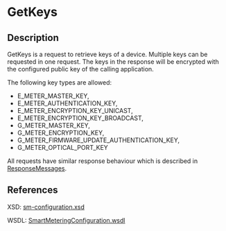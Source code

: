 <!--
SPDX-FileCopyrightText: Contributors to the Documentation project

SPDX-License-Identifier: Apache-2.0
-->

# GetKeys

## Description

GetKeys is a request to retrieve keys of a device. Multiple keys can be requested in one request. The keys in the response will be encrypted with the configured public key of the calling application.

The following key types are allowed:

* E\_METER\_MASTER\_KEY,
* E\_METER\_AUTHENTICATION\_KEY,
* E\_METER\_ENCRYPTION\_KEY\_UNICAST,
* E\_METER\_ENCRYPTION\_KEY\_BROADCAST,
* G\_METER\_MASTER\_KEY,
* G\_METER\_ENCRYPTION\_KEY,
* G\_METER\_FIRMWARE\_UPDATE\_AUTHENTICATION\_KEY,
* G\_METER\_OPTICAL\_PORT\_KEY

All requests have similar response behaviour which is described in [ResponseMessages](../../responsemessages.md).

## References

XSD: [sm-configuration.xsd](https://github.com/OSGP/open-smart-grid-platform/blob/development/osgp/shared/osgp-ws-smartmetering/src/main/resources/schemas/sm-configuration.xsd)

WSDL: [SmartMeteringConfiguration.wsdl](https://github.com/OSGP/open-smart-grid-platform/blob/development/osgp/shared/osgp-ws-smartmetering/src/main/resources/SmartMeteringConfiguration.wsdl)

